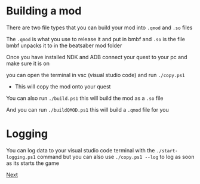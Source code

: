 # Building a mod

There are two file types that you can build your mod into `.qmod` and `.so` files

The `.qmod` is what you use to release it and put in bmbf and `.so` is the file bmbf unpacks it to in the beatsaber mod folder

Once you have installed NDK and ADB connect your quest to your pc and make sure it is on

you can open the terminal in vsc (visual studio code) and run `./copy.ps1`

- This will copy the mod onto your quest

You can also run `./build.ps1` this will build the mod as a `.so` file

And you can run `./buildQMOD.ps1` this will build a `.qmod` file for you

# Logging

You can log data to your visual studio code terminal with the `./start-logging.ps1` command but you can also use `./copy.ps1 --log` to log as soon as its starts the game

[Next](./further-modding/finishing-the-mod)
